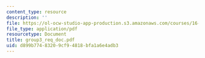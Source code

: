 ```yaml
---
content_type: resource
description: ''
file: https://ol-ocw-studio-app-production.s3.amazonaws.com/courses/16-810-engineering-design-and-rapid-prototyping-january-iap-2005/d899b77483209cf94818bfa1a6e4adb3_group3_req_doc.pdf
file_type: application/pdf
resourcetype: Document
title: group3_req_doc.pdf
uid: d899b774-8320-9cf9-4818-bfa1a6e4adb3
---
```

